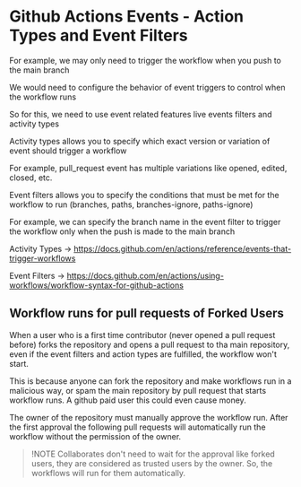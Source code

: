 # Github Actions Events - Action Types and Event Filters

For example, we may only need to trigger the workflow when you push to the main branch

We would need to configure the behavior of event triggers to control when the workflow runs

So for this, we need to use event related features live events filters and activity types

Activity types allows you to specify which exact version or variation of event should trigger a workflow

For example, pull_request event has multiple variations like opened, edited, closed, etc.

Event filters allows you to specify the conditions that must be met for the workflow to run (branches, paths, branches-ignore, paths-ignore)

For example, we can specify the branch name in the event filter to trigger the workflow only when the push is made to the main branch

Activity Types -> https://docs.github.com/en/actions/reference/events-that-trigger-workflows

Event Filters -> https://docs.github.com/en/actions/using-workflows/workflow-syntax-for-github-actions

## Workflow runs for pull requests of Forked Users

When a user who is a first time contributor (never opened a pull request before) forks the repository and opens a pull request to tha main repository, even if the event filters and action types are fulfilled, the workflow won't start.

This is because anyone can fork the repository and make workflows run in a malicious way, or spam the main repository by pull request that starts workflow runs. A github paid user this could even cause money.

The owner of the repository must manually approve the workflow run. After the first approval the following pull requests will automatically run the workflow without the permission of the owner.

> !NOTE
> Collaborates don't need to wait for the approval like forked users, they are considered as trusted users by the owner. So, the workflows will run for them automatically.

